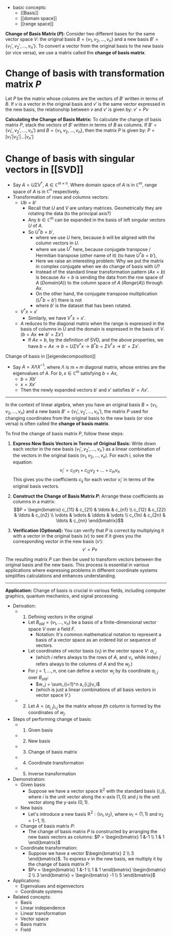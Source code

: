 
- basic concepts:
	- [[Basis]]
	- [[domain space]]
	- [[range space]]


**Change of Basis Matrix ($P$):**
Consider two different bases for the same vector space $V$: the original basis $B = \{v_1, v_2, \ldots, v_n\}$ and a new basis $B' = \{v_1', v_2', \ldots, v_n'\}$. To convert a vector from the original basis to the new basis (or vice versa), we use a matrix called the **change of basis matrix**.

# Change of basis with transformation matrix $P$ 

Let $P$ be the matrix whose columns are the vectors of $B'$ written in terms of $B$. If $v$ is a vector in the original basis and $v'$ is the same vector expressed in the new basis, the relationship between $v$ and $v'$ is given by:
$v' = Pv$

**Calculating the Change of Basis Matrix:**
To calculate the change of basis matrix $P$, stack the vectors of $B'$ written in terms of $B$ as columns. If $B' = \{v_1', v_2', \ldots, v_n'\}$ and $B = \{v_1, v_2, \ldots, v_n\}$, then the matrix $P$ is given by:
$P = [v_1' | v_2' | \ldots | v_n']$

# Change of basis with singular vectors in [[SVD]]

- Say $A = U\Sigma V^*$, $A \in \mathbb{C}^{m \times n}$. Where domain space of $A$ is in $\mathbb{C}^m$, range space of $A$ is in $\mathbb{C}^n$ respectively. 
- Transformation of rows and columns vectors: 
	- $Ub = b'$
		- Recall that $U$ and $V$ are unitary matrices. Geometrically they are rotating the data (to the principal axis?) 
		- Any $b \in \mathbb{C}^m$ can be expanded in the basis of left singular vectors $U$ of $A$. 
		- So $U^*b = b'$, 
			- where we use  $U$ here, because $b$ will be aligned with the column vectors in $U$. 
			- where we use $U^*$ here, because conjugate transpose / Hermitian transpose (other name of it) (to have $U^*b = b'$), 
			- Here we raise an interesting problem: Why we put the matrix in complex conjugate when we do change of basis with $U$?  
			- Instead of the standard linear transformation pattern ($Ax = b$) is because $Ax = b$ is sending the data from the row space of $A$ ($Domain(A)$) to the column space of $A$ ($Range(A)$) through $Ax$.  
			- On the other hand, the conjugate transpose multiplication  ($U^*b = b'$) there is not 
			- where $b'$ is the dataset that has been rotated. 
	- $V^*x = x'$
		- Similarly, we have $V^*x = x'$.
	- $A$ reduces to the diagonal matrix when the range is expressed in the basis of columns in $U$ and the domain is expressed in the basis of $V$. ($b = Ax \Longleftrightarrow b' = \Sigma x'$)
		- If $Ax = b$, by the definition of SVD, and the above properties, we have $b = Ax \rightarrow b = U\Sigma V^*x \rightarrow B^*b = \Sigma V^*x \rightarrow b' = \Sigma x'$. 

Change of basis in [[eigendecomposition]]
- Say $A = X \Lambda X^{-1}$, where $\Lambda$ is $m \times m$ diagonal matrix, whose entries are the eigenvalues of $A$. For $b, x \in \mathbb{C}^m$ satisfying $b = Ax$, 
	- $b = Xb'$
	- $x = Xx'$
	- Then the newly expanded vectors $b'$ and $x'$ satisfies $b' = \Lambda x'$. 

---
In the context of linear algebra, when you have an original basis $B = \{v_1, v_2, \ldots, v_n\}$ and a new basis $B' = \{v_1', v_2', \ldots, v_n'\}$, the matrix $P$ used for changing coordinates from the original basis to the new basis (or vice versa) is often called the **change of basis matrix**.

To find the change of basis matrix $P$, follow these steps:

1. **Express New Basis Vectors in Terms of Original Basis:**
   Write down each vector in the new basis ($v_1', v_2', \ldots, v_n'$) as a linear combination of the vectors in the original basis ($v_1, v_2, \ldots, v_n$). For each $i$, solve the equation:
$$ v_i' = c_{i1}v_1 + c_{i2}v_2 + \ldots + c_{in}v_n$$
   This gives you the coefficients $c_{ij}$ for each vector $v_i'$ in terms of the original basis vectors.

2. **Construct the Change of Basis Matrix $P$:**
   Arrange these coefficients as columns in a matrix:
$$P = \begin{bmatrix}
   c_{11} & c_{21} & \ldots & c_{n1} \\
   c_{12} & c_{22} & \ldots & c_{n2} \\
   \vdots & \vdots & \ddots & \vdots \\
   c_{1n} & c_{2n} & \ldots & c_{nn}
   \end{bmatrix}$$

3. **Verification (Optional):**
   You can verify that $P$ is correct by multiplying it with a vector in the original basis ($v$) to see if it gives you the corresponding vector in the new basis ($v'$):
$$ v' = Pv$$

The resulting matrix $P$ can then be used to transform vectors between the original basis and the new basis. This process is essential in various applications where expressing problems in different coordinate systems simplifies calculations and enhances understanding.


---
**Application:**
Change of basis is crucial in various fields, including computer graphics, quantum mechanics, and signal processing. 

- Derivation:
	- 1. Defining vectors in the original 
		- Let $B_{old} = (v_1, \dots, v_n)$ be a basis of a finite-dimensional vector space $V$ over a field $F$.
			- Notation: It's common mathematical notation to represent a basis of a vector space as an ordered list or sequence of vectors. 
		- Let coordinates of vector basis ($v_i$) in the vector space $V$: $a_{i,j}$
			- (which $i$ refers always to the rows of $A$, and $v_i$, while index $j$ refers always to the columns of $A$ and the $w_j$.)
		- For $j = 1, \dots, n$, one can define a vector $w_j$ by its coordinate $a_{i,j}$ over $B_{old}$: 
			- $w_j = \sum_{i=1}^n a_{i,j}v_i$ 
			- (which is just a linear combinations of all basis vectors in vector space $V$.)
	- 2. Let $A = (a_{i,j})_{i.j}$ be the matrix whose $j$th column is formed by the coordinates of $w_j$. 
- Steps of performing change of basis:
	- 1. Given basis
	- 2. New basis
	- 3. Change of basis matrix
	- 4. Coordinate transformation
	- 5. Inverse transformation
- Demonstration:
	- Given basis
		- Suppose we have a vector space $\mathbb{R}^2$ with the standard basis $\{i,j \}$, where $i$ is the unit vector along the x-axis $(1,0)$ and $j$ is the unit vector along the y-axis $(0,1)$.
	- New basis
		- Let's introduce a new basis $\mathbb{R}^2: \{ u_1, u_2\}$, where $u_1 = (1,1)$ and $u_2 = (-1, 1)$.
	- Change of basis matrix $P$:
		- The change of basis matrix $P$ is constructed by arranging the new basis vectors as columns: $P = \begin{bmatrix} 1 &-1 \\ 1 & 1 \end{bmatrix}$ 
	- Coordinate transformation:
		- Suppose we have a vector $\begin{bmatrix} 2 \\ 3 \end{bmatrix}$. To express $v$ in the new basis, we multiply it by the change of basis matrix $P$:
		- $Pv = \begin{bmatrix} 1 &-1 \\ 1 & 1 \end{bmatrix} \begin{bmatrix} 2 \\ 3 \end{bmatrix} = \begin{bmatrix} -1 \\ 5 \end{bmatrix}$
- Applications:
	- Eigenvalues and eigenvectors
	- Coordinate systems
- Related concepts:
	- Basis
	- Linear independence
	- Linear transformation
	- Vector space
	- Basis matrix
	- Field